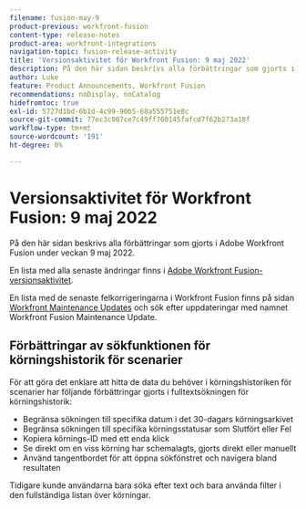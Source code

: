```yaml
---
filename: fusion-may-9
product-previous: workfront-fusion
content-type: release-notes
product-area: workfront-integrations
navigation-topic: fusion-release-activity
title: 'Versionsaktivitet för Workfront Fusion: 9 maj 2022'
description: På den här sidan beskrivs alla förbättringar som gjorts i Adobe Workfront Fusion under veckan 9 maj 2022.
author: Luke
feature: Product Announcements, Workfront Fusion
recommendations: noDisplay, noCatalog
hidefromtoc: true
exl-id: 5727d1bd-6b1d-4c99-90b5-68a555751e8c
source-git-commit: 77ec3c007ce7c49ff760145fafcd7f62b273a18f
workflow-type: tm+mt
source-wordcount: '191'
ht-degree: 0%

---
```


# Versionsaktivitet för Workfront Fusion: 9 maj 2022

På den här sidan beskrivs alla förbättringar som gjorts i Adobe Workfront Fusion under veckan 9 maj 2022.

En lista med alla senaste ändringar finns i [Adobe Workfront Fusion-versionsaktivitet](/help/workfront-fusion/fusion-product-releases/fusion-release-activity.md).

En lista med de senaste felkorrigeringarna i Workfront Fusion finns på sidan [Workfront Maintenance Updates](https://experienceleague.adobe.com/docs/workfront-known-issues/releases/current-updates.html) och sök efter uppdateringar med namnet Workfront Fusion Maintenance Update.


## Förbättringar av sökfunktionen för körningshistorik för scenarier

För att göra det enklare att hitta de data du behöver i körningshistoriken för scenarier har följande förbättringar gjorts i fulltextsökningen för körningshistorik:

* Begränsa sökningen till specifika datum i det 30-dagars körningsarkivet
* Begränsa sökningen till specifika körningsstatusar som Slutfört eller Fel
* Kopiera körnings-ID med ett enda klick
* Se direkt om en viss körning har schemalagts, gjorts direkt eller manuellt
* Använd tangentbordet för att öppna sökfönstret och navigera bland resultaten

Tidigare kunde användarna bara söka efter text och bara använda filter i den fullständiga listan över körningar.

